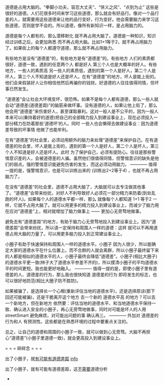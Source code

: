 
道德是占用大脑的。“拳脚小功夫，容忍大丈夫”、“侠义之风”、“点到为止” 这些是很好的道德。人们花很多时间来学习这些道德，那么就会有好品行。像对一个品行差的人，就需要用这些道德来让他的品行变好，行为变好。他会需要脑力来学习这些道德，否则是学不会的。所以道德，像所有新知识一样，是占用脑力的。

道德是每个人都有的，那么潜移默化 就不再占用大脑了。道德是一种知识，知识经过训练之后，会更加熟悉 而不再占用大脑。比如1+1等于2，就不再占用脑力了。如果街上的每个人都遵守道德，那么就不再占用脑力。

有些地方是没有“道德差”的，有些地方是有“道德差”的。有些地方 人们的素质都很好，道德一致，遇到的任意两个人 都是好人 第三个人也是大概率的好人。有些地方，一些人的素质高 另一些人的素质低，遇到的第一个人是好人，第二个人是坏人，第三个人不知道是好人还是坏人。在有“道德差”的地方，坏人是能上街的。他们会来假装好人让你相信他然后再骗你的钱财。好道德的人往往值得同情，但坏事已然发生。

“道德差“会让社会大环境变坏，很恐怖。如果不是每个人都有道德，那么一些人就会动“道德差(道德差距)”的脑筋来做坏事。没有道德的人，如果让他上街了，那么他会用“道德差”来伤害好人，甚至谋取暴利。这对一般人是不公平的，因为一般人本来可以(秉持着好的道德)把自己的全部精力投入到建设事业上，现在必须投入一部分精力在防着那些‘道德坏’的人。同时 一些人也会懒得去做建设事业：因为道德差导致的坏事情 他做了也能牟利。

在有“道德差”的社会里，必须动用额外的脑力来处理“道德差”来保护自己。在有道德差的社会里，坏人是能上街的，遇到的第一个人是好人，第二个人是坏人，第三个人不知道是好人还是坏人。此时 为了保护自己，必须有提防心。往往是那些警惕意识差的人，会被道德差的人骗。虽然他们很值得同情，但警惕意识的缺失是他们的弱点。强的警惕意识能避免伤害的发生，而这必须动用脑力。 ———— 值得一提的是，强警惕意识，也是可以训练出来的 (训练出2+2等于4) ，也就不再占用脑力了。

在没有“道德差”的社会里，道德不占用大脑了，大脑就可以去专注做其他事了。“道德差”会带来纷扰，对好人不利导致好人必须花一部分精力来防着(到处乱跑的坏人)。如果每个人的道德水平都一样，那么 就像每个人都知道 1+1 等于2 一样，它就不占用大脑了。就可以用更多的精力投入到建设事业上，而减少了脑力用在应对“道德差”上，相对就增加了脑力做事上 —— 更加心无旁骛地做事。

避免去有“道德差距”的地方，有助于脑力心无旁骛地投入到建设事业上。因为“道德差距”会带来纷扰，所以请一定保持和周围人一样的道德：这样 就可以不再用道德占用大脑的力量了。可以用更多脑力投入到正常建设事业上。

小圈子有助于快速保持和周围人一样的道德水平。小圈子 因为人很少，所以能确定大家的道德水平在什么位置上。而不合群的人就会离群，所以小圈子最终留下来的人都是相似的道德水平的人，小圈子最终会降低“道德差”。小圈子(相比大圈子)的道德水平更一致(林子大了道德水平参差不齐的)，所以摸清小圈子的平均道德水平的时间更短。我也能更好地融入。 ———— 值得一提的是，即使小圈子里有道德差的人、道德差的行为，那么我也很快知道 道德差的行为 即将发生的标志，也可以很好地防范(相比大圈子防不胜防)。

如果被骗了，是选择长一个心眼(重新评估当地的道德水平)，还是选择原谅(那下回还可能被骗)，还是干脆离开这个地方 去一个新的 道德水平高 的地方？可以去一个新地方，但在新地方 依然要：评估当地的道德水平、和当地道德水平保持一致、确认进入安全的小圈子，再心无旁骛地做事，同时对可能是坏人的人用 streetSmart 避免麻烦，对可能出问题的事 确认再三。 ———— 外加对 道德差的行为和人 有预测性。这些都是在熟悉环境的过程中要重点关注的。

总之，让自己的道德和周围的小圈子一致，就可以做到心无旁骛。大脑不再担心“道德差”(小圈子里道德一致)，就会更高投入到建设事业上。

= = = 碎碎念 = = =

出了小圈子，就[有可能有道德差距](https://twitter.com/songma/status/851416937158463490) [info](https://twitter.com/businessinsider/status/851468659738411010)

出了小圈子，就有可能有道德差距，这[不需要](https://twitter.com/tianlan/status/851402592575934464)道德分析

-
